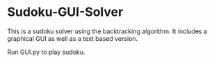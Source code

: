 # Sudoku-GUI-Solver
This is a sudoku solver using the backtracking algorithm. It includes a graphical GUI as well as a text based version.

Run GUI.py to play sudoku.



